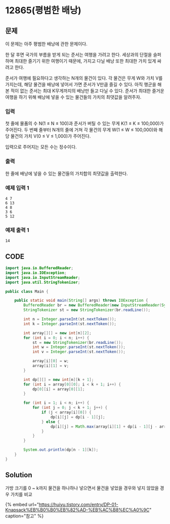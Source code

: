 # 12865\(평범한 배낭\)

## 문제

이 문제는 아주 평범한 배낭에 관한 문제이다.

한 달 후면 국가의 부름을 받게 되는 준서는 여행을 가려고 한다. 세상과의 단절을 슬퍼하며 최대한 즐기기 위한 여행이기 때문에, 가지고 다닐 배낭 또한 최대한 가치 있게 싸려고 한다.

준서가 여행에 필요하다고 생각하는 N개의 물건이 있다. 각 물건은 무게 W와 가치 V를 가지는데, 해당 물건을 배낭에 넣어서 가면 준서가 V만큼 즐길 수 있다. 아직 행군을 해본 적이 없는 준서는 최대 K무게까지의 배낭만 들고 다닐 수 있다. 준서가 최대한 즐거운 여행을 하기 위해 배낭에 넣을 수 있는 물건들의 가치의 최댓값을 알려주자.

### 입력

첫 줄에 물품의 수 N\(1 ≤ N ≤ 100\)과 준서가 버틸 수 있는 무게 K\(1 ≤ K ≤ 100,000\)가 주어진다. 두 번째 줄부터 N개의 줄에 거쳐 각 물건의 무게 W\(1 ≤ W ≤ 100,000\)와 해당 물건의 가치 V\(0 ≤ V ≤ 1,000\)가 주어진다.

입력으로 주어지는 모든 수는 정수이다.

### 출력

한 줄에 배낭에 넣을 수 있는 물건들의 가치합의 최댓값을 출력한다.

### 예제 입력 1

```text
4 7
6 13
4 8
3 6
5 12
```

### 예제 출력 1

```text
14
```

## CODE

```java
import java.io.BufferedReader;
import java.io.IOException;
import java.io.InputStreamReader;
import java.util.StringTokenizer;

public class Main {

	public static void main(String[] args) throws IOException {
		BufferedReader br = new BufferedReader(new InputStreamReader(System.in));
		StringTokenizer st = new StringTokenizer(br.readLine());

		int n = Integer.parseInt(st.nextToken());
		int k = Integer.parseInt(st.nextToken());

		int array[][] = new int[n][2];
		for (int i = 0; i < n; i++) {
			st = new StringTokenizer(br.readLine());
			int w = Integer.parseInt(st.nextToken());
			int v = Integer.parseInt(st.nextToken());

			array[i][0] = w;
			array[i][1] = v;
		}

		int dp[][] = new int[n][k + 1];
		for (int i = array[0][0]; i < k + 1; i++) {
			dp[0][i] = array[0][1];
		}

		for (int i = 1; i < n; i++) {
			for (int j = 0; j < k + 1; j++) {
				if (j < array[i][0]) {
					dp[i][j] = dp[i - 1][j];
				} else {
					dp[i][j] = Math.max(array[i][1] + dp[i - 1][j - array[i][0]], dp[i - 1][j]);
				}
			}
		}

		System.out.println(dp[n - 1][k]);
	}
}
```

## Solution

가방 크기를 0 ~ k까지 물건을 하나하나 넣으면서 물건을 넣었을 경우와 넣지 않았을 경우 가치를 비교

{% embed url="https://huiyu.tistory.com/entry/DP-01-Knapsack%EB%B0%B0%EB%82%AD-%EB%AC%B8%EC%A0%9C" caption="참고" %}



